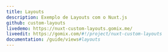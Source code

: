 ```yaml
---
title: Layouts
description: Exemplo de Layouts com o Nuxt.js
github: custom-layouts
livedemo: https://nuxt-custom-layouts.gomix.me/
liveedit: https://gomix.com/#!/project/nuxt-custom-layouts
documentation: /guide/views#layouts
---
```

